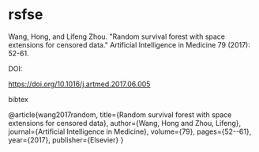 # rsfse
Wang, Hong, and Lifeng Zhou. "Random survival forest with space extensions for censored data." Artificial Intelligence in Medicine 79 (2017): 52-61.


DOI:

https://doi.org/10.1016/j.artmed.2017.06.005

bibtex

@article{wang2017random,
  title={Random survival forest with space extensions for censored data},
  author={Wang, Hong and Zhou, Lifeng},
  journal={Artificial Intelligence in Medicine},
  volume={79},
  pages={52--61},
  year={2017},
  publisher={Elsevier}
}
